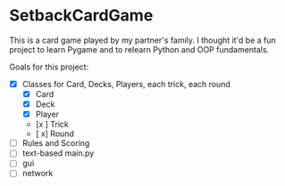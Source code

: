 # SetbackCardGame

This is a card game played by my partner's family. I thought it'd be a fun project to learn Pygame and to relearn Python and OOP fundamentals. 

Goals for this project:

- [x] Classes for Card, Decks, Players, each trick, each round
   - [x] Card
   - [x] Deck
   - [x] Player
   - [x ] Trick
   - [ x] Round
- [ ] Rules and Scoring
- [ ] text-based main.py
- [ ] gui
- [ ] network
